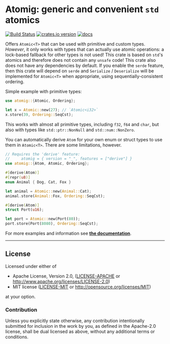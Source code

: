 Atomig: generic and convenient `std` atomics
============================================

[![Build Status](https://img.shields.io/travis/LukasKalbertodt/atomig/master.svg)](https://travis-ci.org/LukasKalbertodt/atomig)
[![crates.io version](https://img.shields.io/crates/v/atomig.svg)](https://crates.io/crates/atomig)
[![docs](https://docs.rs/atomig/badge.svg)](https://docs.rs/atomig)

Offers `Atomic<T>` that can be used with primitive and custom types.
*However*, it only works with types that can actually use atomic operations: a lock-based fallback for other types is not used!
This crate is based on `std`'s atomics and therefore does not contain any `unsafe` code!
This crate also does not have any dependencies by default.
If you enable the `serde` feature, then this crate will depend on `serde` and `Serialize` / `Deserialize` will be
implemented for `Atomic<T>` when appropriate, using sequentially-consistent ordering.

Simple example with primitive types:

```rust
use atomig::{Atomic, Ordering};

let x = Atomic::new(27); // `Atomic<i32>`
x.store(39, Ordering::SeqCst);
```

This works with almost all primitive types, including `f32`, `f64` and `char`,
but also with types like `std::ptr::NonNull` and `std::num::NonZero`.

You can automatically derive `Atom` for your own enum or struct types to use them in `Atomic<T>`.
There are some limitations, however.

```rust
// Requires the 'derive' feature:
//     atomig = { version = "_", features = ["derive"] }
use atomig::{Atom, Atomic, Ordering};

#[derive(Atom)]
#[repr(u8)]
enum Animal { Dog, Cat, Fox }

let animal = Atomic::new(Animal::Cat);
animal.store(Animal::Fox, Ordering::SeqCst);

#[derive(Atom)]
struct Port(u16);

let port = Atomic::new(Port(80));
port.store(Port(8080), Ordering::SeqCst);
```

For more examples and information see **[the documentation](https://docs.rs/atomig)**.

---

## License

Licensed under either of

 * Apache License, Version 2.0, ([LICENSE-APACHE](LICENSE-APACHE) or http://www.apache.org/licenses/LICENSE-2.0)
 * MIT license ([LICENSE-MIT](LICENSE-MIT) or http://opensource.org/licenses/MIT)

at your option.

### Contribution

Unless you explicitly state otherwise, any contribution intentionally submitted
for inclusion in the work by you, as defined in the Apache-2.0 license, shall
be dual licensed as above, without any additional terms or conditions.
